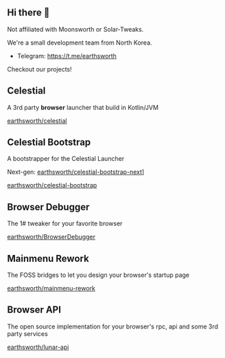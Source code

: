 ## Hi there 👋

Not affiliated with Moonsworth or Solar-Tweaks.

We're a small development team from North Korea.

- Telegram: https://t.me/earthsworth

Checkout our projects!

## Celestial

A 3rd party **browser** launcher that build in Kotlin/JVM

[earthsworth/celestial](https://codeberg.org/earthsworth/celestial)

## Celestial Bootstrap

A bootstrapper for the Celestial Launcher

Next-gen: [earthsworth/celestial-bootstrap-next](https://github.com/earthsworth/celestial-bootstrap-next)]

[earthsworth/celestial-bootstrap](https://github.com/earthsworth/celestial-bootstrap)

## Browser Debugger

The 1# tweaker for your favorite browser

[earthsworth/BrowserDebugger](https://github.com/earthsworth/BrowserDebugger)

## Mainmenu Rework

The FOSS bridges to let you design your browser's startup page

[earthsworth/mainmenu-rework](https://github.com/earthsworth/mainmenu-rework)

## Browser API

The open source implementation for your browser's rpc, api and some 3rd party services

[earthsworth/lunar-api](https://codeberg.org/earthsworth/lunar-api)
